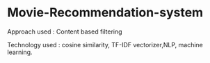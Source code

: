 # Movie-Recommendation-system
Approach used : Content based filtering 

Technology used : cosine similarity, TF-IDF vectorizer,NLP, machine learning.
